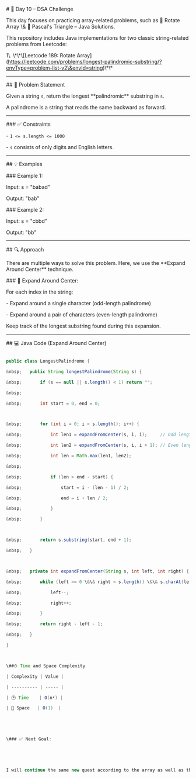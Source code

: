 \# 🚀 Day 10 – DSA Challenge







This day focuses on practicing array-related problems, such as 🔁 Rotate Array \\\& 🔺 Pascal's Triangle – Java Solutions. 







This repository includes Java implementations for two classic string-related problems from Leetcode:







1\\. \\\*\\\*\\\[Leetcode 189: Rotate Array](https://leetcode.com/problems/longest-palindromic-substring/?envType=problem-list-v2\&envId=string)\\\*\\\*



---



\## 🧩 Problem Statement



Given a string `s`, return the longest \*\*palindromic\*\* substring in `s`.



A palindrome is a string that reads the same backward as forward.



---



\### ✅ Constraints



\- `1 <= s.length <= 1000`

\- `s` consists of only digits and English letters.



---



\## 💡 Examples



\### Example 1:



Input: s = "babad"

Output: "bab"





\### Example 2:

Input: s = "cbbd"

Output: "bb"





---



\## 🔍 Approach



There are multiple ways to solve this problem. Here, we use the \*\*Expand Around Center\*\* technique.



\### 🧠 Expand Around Center:



For each index in the string:

\- Expand around a single character (odd-length palindrome)

\- Expand around a pair of characters (even-length palindrome)



Keep track of the longest substring found during this expansion.



---



\## 💻 Java Code (Expand Around Center)



```java

public class LongestPalindrome {

&nbsp;   public String longestPalindrome(String s) {

&nbsp;       if (s == null || s.length() < 1) return "";

&nbsp;       

&nbsp;       int start = 0, end = 0;



&nbsp;       for (int i = 0; i < s.length(); i++) {

&nbsp;           int len1 = expandFromCenter(s, i, i);     // Odd length

&nbsp;           int len2 = expandFromCenter(s, i, i + 1); // Even length

&nbsp;           int len = Math.max(len1, len2);

&nbsp;           

&nbsp;           if (len > end - start) {

&nbsp;               start = i - (len - 1) / 2;

&nbsp;               end = i + len / 2;

&nbsp;           }

&nbsp;       }



&nbsp;       return s.substring(start, end + 1);

&nbsp;   }



&nbsp;   private int expandFromCenter(String s, int left, int right) {

&nbsp;       while (left >= 0 \&\& right < s.length() \&\& s.charAt(left) == s.charAt(right)) {

&nbsp;           left--;

&nbsp;           right++;

&nbsp;       }

&nbsp;       return right - left - 1;

&nbsp;   }

}



\##⏱ Time and Space Complexity

| Complexity | Value |

| ---------- | ----- |

| 🕒 Time    | O(n²) |

| 🛑 Space   | O(1)  |





\### ✅ Next Goal:





I will continue the same new quest according to the array as well as the string

